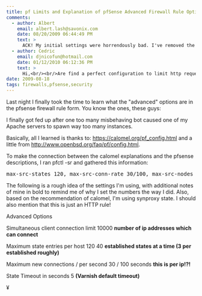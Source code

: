```yaml
---
title: pf Limits and Explanation of pfSense Advanced Firewall Rule Options
comments:
  - author: Albert
    email: albert.lash@savonix.com
    date: 08/20/2009 06:44:49 PM
    text: >
      ACK! My initial settings were horrendously bad. I've removed the timeouts as that was not a good idea. I'm planning another follow-up post to this very soon.<br/><br/>In related news, I was very surprised to learn that Heroku put NGINX in-front of Varnish. Interesting, very interesting.
  - author: Cedric
    email: djnicofun@hotmail.com
    date: 01/12/2010 06:12:36 PM
    text: >
      Hi,<br/><br/>Are find a perfect configuration to limit http request ?<br/><br/>Best regard.
date: 2009-08-18
tags: firewalls,pfsense,security
---
```

Last night I finally took the time to learn what the "advanced" options are in the pfsense firewall rule form. You know the ones, these guys:

<span style="display: inline;">

I finally got fed up after one too many misbehaving bot caused one of my Apache servers to spawn way too many instances.

Basically, all I learned is thanks to: <a href="https://calomel.org/pf_config.html">https://calomel.org/pf_config.html</a> and a little from <a href="http://www.openbsd.org/faq/pf/config.html">http://www.openbsd.org/faq/pf/config.html</a>.

To make the connection between the calomel explanations and the pfsense descriptions, I ran pfctl -sr and gathered this information:

<pre>max-src-states 120, max-src-conn-rate 30/100, max-src-nodes 10000 overload &lt;virusprot&gt; flush global, tcp.established 5, src.track 100</pre>

The following is a rough idea of the settings I'm using, with additional notes of mine in bold to remind me of why I set the numbers the way I did. Also, based on the recommendation of calomel, I'm using synproxy state. I should also mention that this is just an HTTP rule!

Advanced Options

Simultaneous client connection limit
10000 <b>number of ip addresses which can connect</b>

Maximum state entries per host
120
40 <b>established states at a time (3 per established roughly)</b>

Maximum new connections / per second
30 / 100 seconds
<b>this is per ip!?!</b>

State Timeout in seconds
5
<b>(Varnish default timeout)</b>

¥

